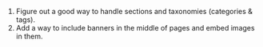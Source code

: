 1. Figure out a good way to handle sections and taxonomies (categories & tags).
2. Add a way to include banners in the middle of pages and embed images in
   them.
